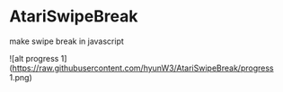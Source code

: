 # AtariSwipeBreak
make swipe break in javascript

![alt progress 1](https://raw.githubusercontent.com/hyunW3/AtariSwipeBreak/progress 1.png)
